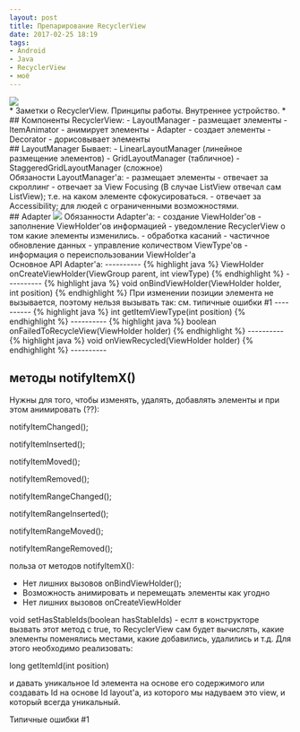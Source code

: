```yaml
---
layout: post
title: Препарирование RecyclerView
date: 2017-02-25 18:19
tags:
- Android
- Java
- RecyclerView
- моё
---
```

<img src="{{ site.baseurl }}/images/RecyclerView1.png">
<br>
* Заметки о RecyclerView. Принципы работы. Внутреннее устройство. *
<br>
## Компоненты RecyclerView:
- LayoutManager - размещает элементы
- ItemAnimator - анимирует элементы
- Adapter - создает элементы
- Decorator - дорисовывает элементы
<br>
## LayoutManager
Бывает:
- LinearLayoutManager (линейное размещение элементов)
- GridLayoutManager (табличное)
- StaggeredGridLayoutManager (сложное)
<br>
Обязаности LayoutManager'а:
- размещает элементы
- отвечает за скроллинг
- отвечает за View Focusing (В случае ListView отвечал сам ListView); т.е. на каком элементе сфокусироваться.
- отвечает за Accessibility; для людей с ограниченными возможностями.
<br>
## Adapter
<img src="{{ site.baseurl }}/images/RecyclerView2.png">
Обязанности Adapter'а: 
- создание ViewHolder'ов
- заполнение ViewHolder'ов информацией
- уведомление RecyclerView о том какие элементы изменились.
- обработка касаний
- частичное обновление данных
- управление количеством ViewType'ов
- информация о переиспользовании ViewHolder'а
<br>
Основное API Adapter'a:
----------
{% highlight java %}
ViewHolder onCreateViewHolder(ViewGroup parent, int viewType)
{% endhighlight %}
----------
{% highlight java %}
void onBindViewHolder(ViewHolder holder, int position)
{% endhighlight %} При изменении позиции элемента не вызывается, поэтому нельзя вызывать так: см. типичные ошибки #1
----------
{% highlight java %}
int getItemViewType(int position)
{% endhighlight %}
----------
{% highlight java %}
boolean onFailedToRecycleView(ViewHolder holder)
{% endhighlight %}
----------
{% highlight java %}
void onViewRecycled(ViewHolder holder)
{% endhighlight %}
----------

## методы notifyItemX()

Нужны для того, чтобы изменять, удалять, добавлять элементы и при этом анимировать (??):

notifyItemChanged();

notifyItemInserted();

notifyItemMoved();

notifyItemRemoved();

notifyItemRangeChanged();

notifyItemRangeInserted();

notifyItemRangeMoved();

notifyItemRangeRemoved();

польза от методов notifyItemX():
- Нет лишних вызовов onBindViewHolder();
- Возможность анимировать и перемещать элементы как угодно
- Нет лишних вызовов onCreateViewHolder

void setHasStableIds(boolean hasStableIds) - еслт в конструкторе вызвать этот метод с true, то RecyclerView сам будет вычислять, какие элементы поменялись местами, какие добавились, удалились и т.д. Для этого необходимо реализовать:

long getItemId(int position)

и давать уникальное Id элемента на основе его содержимого или создавать Id на основе Id layout'a, из которого мы надуваем это view, и который всегда уникальный.


Типичные ошибки
#1
